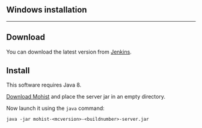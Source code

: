 ## Windows installation

---
Download
---

You can download the latest version from [Jenkins](https://ci.codemc.org/job/Mohist-Community/).

Install
---
This software requires Java 8.

[Download Mohist](https://ci.codemc.org/job/Mohist-Community/) and place the server jar in an empty directory.

Now launch it using the `java` command:

```
java -jar mohist-<mcversion>-<buildnumber>-server.jar
```